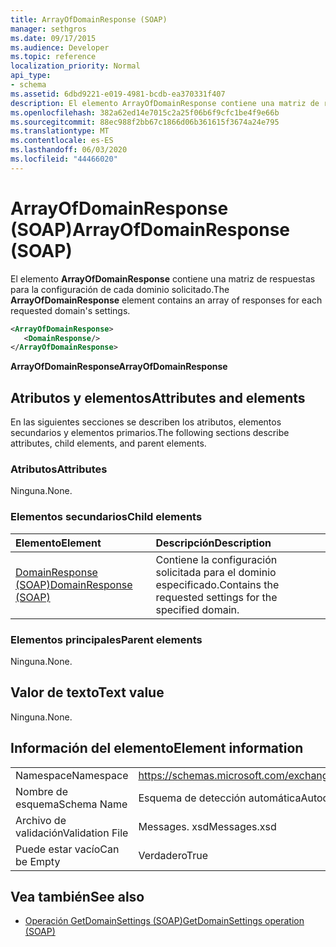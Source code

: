 ```yaml
---
title: ArrayOfDomainResponse (SOAP)
manager: sethgros
ms.date: 09/17/2015
ms.audience: Developer
ms.topic: reference
localization_priority: Normal
api_type:
- schema
ms.assetid: 6dbd9221-e019-4981-bcdb-ea370331f407
description: El elemento ArrayOfDomainResponse contiene una matriz de respuestas para la configuración de cada dominio solicitado.
ms.openlocfilehash: 382a62ed14e7015c2a25f06b6f9cfc1be4f9e66b
ms.sourcegitcommit: 88ec988f2bb67c1866d06b361615f3674a24e795
ms.translationtype: MT
ms.contentlocale: es-ES
ms.lasthandoff: 06/03/2020
ms.locfileid: "44466020"
---
```

# <a name="arrayofdomainresponse-soap"></a><span data-ttu-id="3179c-103">ArrayOfDomainResponse (SOAP)</span><span class="sxs-lookup"><span data-stu-id="3179c-103">ArrayOfDomainResponse (SOAP)</span></span>

<span data-ttu-id="3179c-104">El elemento **ArrayOfDomainResponse** contiene una matriz de respuestas para la configuración de cada dominio solicitado.</span><span class="sxs-lookup"><span data-stu-id="3179c-104">The **ArrayOfDomainResponse** element contains an array of responses for each requested domain's settings.</span></span> 
  
```XML
<ArrayOfDomainResponse>
   <DomainResponse/>
</ArrayOfDomainResponse>
```

 <span data-ttu-id="3179c-105">**ArrayOfDomainResponse**</span><span class="sxs-lookup"><span data-stu-id="3179c-105">**ArrayOfDomainResponse**</span></span>
## <a name="attributes-and-elements"></a><span data-ttu-id="3179c-106">Atributos y elementos</span><span class="sxs-lookup"><span data-stu-id="3179c-106">Attributes and elements</span></span>

<span data-ttu-id="3179c-107">En las siguientes secciones se describen los atributos, elementos secundarios y elementos primarios.</span><span class="sxs-lookup"><span data-stu-id="3179c-107">The following sections describe attributes, child elements, and parent elements.</span></span>
  
### <a name="attributes"></a><span data-ttu-id="3179c-108">Atributos</span><span class="sxs-lookup"><span data-stu-id="3179c-108">Attributes</span></span>

<span data-ttu-id="3179c-109">Ninguna.</span><span class="sxs-lookup"><span data-stu-id="3179c-109">None.</span></span>
  
### <a name="child-elements"></a><span data-ttu-id="3179c-110">Elementos secundarios</span><span class="sxs-lookup"><span data-stu-id="3179c-110">Child elements</span></span>

|<span data-ttu-id="3179c-111">**Elemento**</span><span class="sxs-lookup"><span data-stu-id="3179c-111">**Element**</span></span>|<span data-ttu-id="3179c-112">**Descripción**</span><span class="sxs-lookup"><span data-stu-id="3179c-112">**Description**</span></span>|
|:-----|:-----|
|[<span data-ttu-id="3179c-113">DomainResponse (SOAP)</span><span class="sxs-lookup"><span data-stu-id="3179c-113">DomainResponse (SOAP)</span></span>](domainresponse-soap.md) <br/> |<span data-ttu-id="3179c-114">Contiene la configuración solicitada para el dominio especificado.</span><span class="sxs-lookup"><span data-stu-id="3179c-114">Contains the requested settings for the specified domain.</span></span>  <br/> |
   
### <a name="parent-elements"></a><span data-ttu-id="3179c-115">Elementos principales</span><span class="sxs-lookup"><span data-stu-id="3179c-115">Parent elements</span></span>

<span data-ttu-id="3179c-116">Ninguna.</span><span class="sxs-lookup"><span data-stu-id="3179c-116">None.</span></span>
  
## <a name="text-value"></a><span data-ttu-id="3179c-117">Valor de texto</span><span class="sxs-lookup"><span data-stu-id="3179c-117">Text value</span></span>

<span data-ttu-id="3179c-118">Ninguna.</span><span class="sxs-lookup"><span data-stu-id="3179c-118">None.</span></span>
  
## <a name="element-information"></a><span data-ttu-id="3179c-119">Información del elemento</span><span class="sxs-lookup"><span data-stu-id="3179c-119">Element information</span></span>

|||
|:-----|:-----|
|<span data-ttu-id="3179c-120">Namespace</span><span class="sxs-lookup"><span data-stu-id="3179c-120">Namespace</span></span>  <br/> |https://schemas.microsoft.com/exchange/2010/Autodiscover  <br/> |
|<span data-ttu-id="3179c-121">Nombre de esquema</span><span class="sxs-lookup"><span data-stu-id="3179c-121">Schema Name</span></span>  <br/> |<span data-ttu-id="3179c-122">Esquema de detección automática</span><span class="sxs-lookup"><span data-stu-id="3179c-122">Autodiscover schema</span></span>  <br/> |
|<span data-ttu-id="3179c-123">Archivo de validación</span><span class="sxs-lookup"><span data-stu-id="3179c-123">Validation File</span></span>  <br/> |<span data-ttu-id="3179c-124">Messages. xsd</span><span class="sxs-lookup"><span data-stu-id="3179c-124">Messages.xsd</span></span>  <br/> |
|<span data-ttu-id="3179c-125">Puede estar vacío</span><span class="sxs-lookup"><span data-stu-id="3179c-125">Can be Empty</span></span>  <br/> |<span data-ttu-id="3179c-126">Verdadero</span><span class="sxs-lookup"><span data-stu-id="3179c-126">True</span></span>  <br/> |
   
## <a name="see-also"></a><span data-ttu-id="3179c-127">Vea también</span><span class="sxs-lookup"><span data-stu-id="3179c-127">See also</span></span>

- [<span data-ttu-id="3179c-128">Operación GetDomainSettings (SOAP)</span><span class="sxs-lookup"><span data-stu-id="3179c-128">GetDomainSettings operation (SOAP)</span></span>](getdomainsettings-operation-soap.md)


